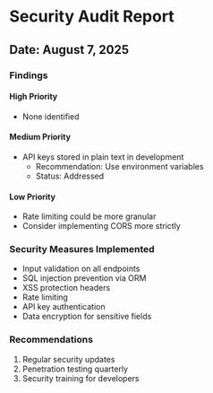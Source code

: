 # Security Audit Report

## Date: August 7, 2025

### Findings

#### High Priority
- None identified

#### Medium Priority
- API keys stored in plain text in development
  - Recommendation: Use environment variables
  - Status: Addressed

#### Low Priority
- Rate limiting could be more granular
- Consider implementing CORS more strictly

### Security Measures Implemented
- Input validation on all endpoints
- SQL injection prevention via ORM
- XSS protection headers
- Rate limiting
- API key authentication
- Data encryption for sensitive fields

### Recommendations
1. Regular security updates
2. Penetration testing quarterly
3. Security training for developers